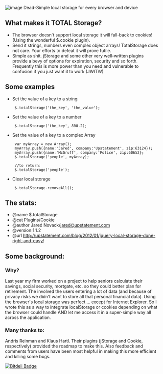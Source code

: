 ![image](http://upstatement.com/wp-content/uploads/2012/01/jquery-total-storage1.png)
Dead-Simple local storage for every browser and device

## What makes it TOTAL Storage?
 
 * The browser doesn't support local storage it will fall-back to cookies! (Using the
   wonderful $.cookie plugin).
 * Send it strings, numbers even complex object arrays! TotalStorage does not care. Your efforts to defeat it will prove futile. 
 * Simple as shit. jStorage and some other very well-written plugins provide a bevy of options for expiration, security and so forth. Frequently this is more power than you need and vulnerable to confusion if you just want it to work (JWITW)
 
## Some examples  
 * Set the value of a key to a string
 
		$.totalStorage('the_key', 'the_value');
		
 * Set the value of a key to a number
 
		$.totalStorage('the_key', 800.2);
		
 * Set the value of a key to a complex Array
 
 		var myArray = new Array();
 		myArray.push({name:'Jared', company:'Upstatement', zip:63124});
		myArray.push({name:'McGruff', company:'Police', zip:60652};
		$.totalStorage('people', myArray);
		
		//to return:
		$.totalStorage('people');

 * Clear local storage
 
		$.totalStorage.removeAll();

## The stats:
 * @name $.totalStorage
 * @cat Plugins/Cookie
 * @author Jared Novack/jared@upstatement.com
 * @version 1.1.2
 * @url http://upstatement.com/blog/2012/01/jquery-local-storage-done-right-and-easy/
 
## Some background:
### Why?
Last year my firm worked on a project to help seniors calculate their savings, social security, mortgate, etc. so they could better plan for retirement. The involved the users entering a lot of data (and because of privacy risks we didn't want to store all that personal financial data). Using the browser's local storage was perfect ... except for Internet Explorer. So I wrote this as a way to integrate localStorage or cookies depending on what the browser could handle AND let me access it in a super-simple way all across the application.

### Many thanks to:
Andris Reinman and Klaus Hartl. Their plugins (jStorage and Cookie, respectively) provided the roadmap to make this. Also feedback and comments from users have been most helpful in making this more efficient and killing some bugs.

[![Bitdeli Badge](https://d2weczhvl823v0.cloudfront.net/jarednova/jquery-total-storage/trend.png)](https://bitdeli.com/free "Bitdeli Badge")
